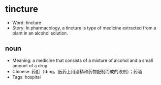 # tincture

- Word: tincture
- Story: In pharmacology, a tincture is type of medicine extracted from a plant in an alcohol solution.

## noun

- Meaning: a medicine that consists of a mixture of alcohol and a small amount of a drug
- Chinese: 药酊（dīng，医药上用酒精和药物配制而成的液剂）；药酒
- Tags: hospital

